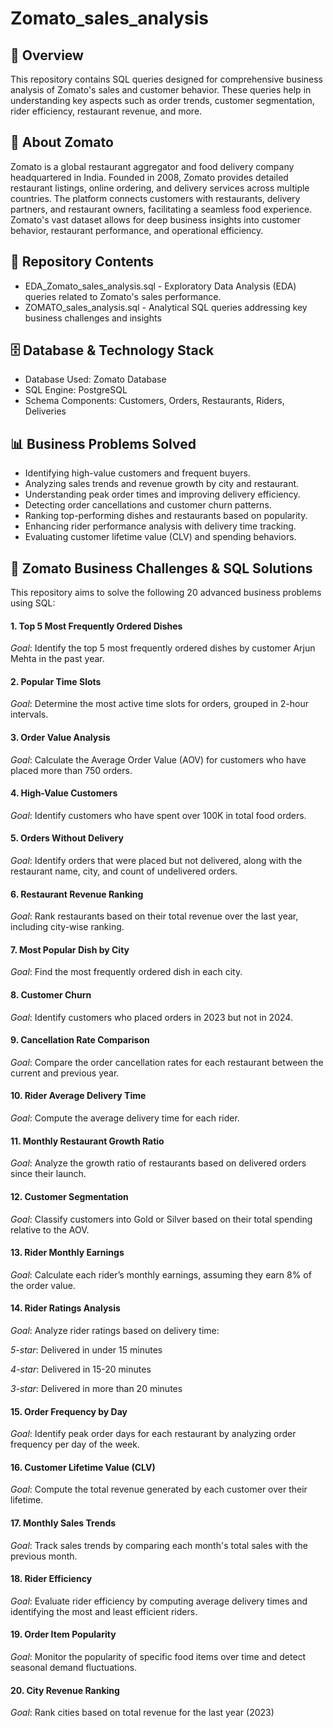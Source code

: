 # Zomato_sales_analysis
## 📌 Overview
This repository contains SQL queries designed for comprehensive business analysis of Zomato's sales and customer behavior. These queries help in understanding key aspects such as order trends, customer segmentation, rider efficiency, restaurant revenue, and more.
## 🏢 About Zomato
Zomato is a global restaurant aggregator and food delivery company headquartered in India. Founded in 2008, Zomato provides detailed restaurant listings, online ordering, and delivery services across multiple countries. The platform connects customers with restaurants, delivery partners, and restaurant owners, facilitating a seamless food experience. Zomato's vast dataset allows for deep business insights into customer behavior, restaurant performance, and operational efficiency.
## 📂 Repository Contents
* EDA_Zomato_sales_analysis.sql - Exploratory Data Analysis (EDA) queries related to Zomato's sales performance.
* ZOMATO_sales_analysis.sql - Analytical SQL queries addressing key business challenges and insights

## 🗄️ Database & Technology Stack
* Database Used: Zomato Database
* SQL Engine: PostgreSQL
* Schema Components: Customers, Orders, Restaurants, Riders, Deliveries

## 📊 Business Problems Solved
* Identifying high-value customers and frequent buyers.
* Analyzing sales trends and revenue growth by city and restaurant.
* Understanding peak order times and improving delivery efficiency.
* Detecting order cancellations and customer churn patterns.
* Ranking top-performing dishes and restaurants based on popularity.
* Enhancing rider performance analysis with delivery time tracking.
* Evaluating customer lifetime value (CLV) and spending behaviors.

## 📝 Zomato Business Challenges & SQL Solutions
This repository aims to solve the following 20 advanced business problems using SQL:
#### 1. Top 5 Most Frequently Ordered Dishes

*Goal*: Identify the top 5 most frequently ordered dishes by customer Arjun Mehta in the past year.

#### 2. Popular Time Slots

*Goal*: Determine the most active time slots for orders, grouped in 2-hour intervals.

#### 3. Order Value Analysis

*Goal*: Calculate the Average Order Value (AOV) for customers who have placed more than 750 orders.

#### 4. High-Value Customers

*Goal*: Identify customers who have spent over 100K in total food orders.

#### 5. Orders Without Delivery

*Goal*: Identify orders that were placed but not delivered, along with the restaurant name, city, and count of undelivered orders.

#### 6. Restaurant Revenue Ranking

*Goal*: Rank restaurants based on their total revenue over the last year, including city-wise ranking.

#### 7. Most Popular Dish by City

*Goal*: Find the most frequently ordered dish in each city.

#### 8. Customer Churn

*Goal*: Identify customers who placed orders in 2023 but not in 2024.

#### 9. Cancellation Rate Comparison

*Goal*: Compare the order cancellation rates for each restaurant between the current and previous year.

#### 10. Rider Average Delivery Time

*Goal*: Compute the average delivery time for each rider.

#### 11. Monthly Restaurant Growth Ratio

*Goal*: Analyze the growth ratio of restaurants based on delivered orders since their launch.

#### 12. Customer Segmentation

*Goal*: Classify customers into Gold or Silver based on their total spending relative to the AOV.

#### 13. Rider Monthly Earnings

*Goal*: Calculate each rider’s monthly earnings, assuming they earn 8% of the order value.

#### 14. Rider Ratings Analysis

*Goal*: Analyze rider ratings based on delivery time:

*5-star*: Delivered in under 15 minutes

*4-star*: Delivered in 15-20 minutes

*3-star*: Delivered in more than 20 minutes

#### 15. Order Frequency by Day

*Goal*: Identify peak order days for each restaurant by analyzing order frequency per day of the week.

#### 16. Customer Lifetime Value (CLV)

*Goal*: Compute the total revenue generated by each customer over their lifetime.

#### 17. Monthly Sales Trends

*Goal*: Track sales trends by comparing each month's total sales with the previous month.

#### 18. Rider Efficiency

*Goal*: Evaluate rider efficiency by computing average delivery times and identifying the most and least efficient riders.

#### 19. Order Item Popularity

*Goal*: Monitor the popularity of specific food items over time and detect seasonal demand fluctuations.

#### 20. City Revenue Ranking

*Goal*: Rank cities based on total revenue for the last year (2023)



